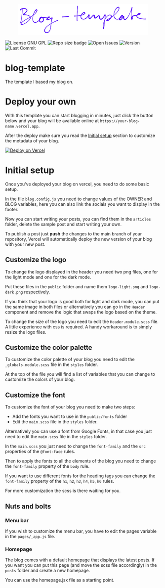 <p align="center">  
  <a href="#" style="margin: 10px">
    <img width="auto" height="100px" src="logo.png" />
  </a>
</p>

![License GNU GPL](https://img.shields.io/github/license/andreaiaia/blog-template)
![Repo size badge](https://img.shields.io/github/repo-size/andreaiaia/blog-template)
![Open Issues](https://img.shields.io/github/issues/andreaiaia/blog-template)
![Version](https://img.shields.io/github/package-json/v/andreaiaia/blog-template)
![Last Commit](https://img.shields.io/github/last-commit/andreaiaia/blog-template)

# blog-template

The template I based my blog on.

# Deploy your own

With this template you can start blogging in minutes, just click the button below and your blog will be available online at `https://your-blog-name.vercel.app`.

After the deploy make sure you read the [Initial setup](#initial-setup) section to customize the metadata of your blog.

[![Deploy on Vercel](https://vercel.com/button)](https://vercel.com/new/clone?s=https%3A%2F%2Fgithub.com%2Fandreaiaia%2Fblog-template&showOptionalTeamCreation=false)

# Initial setup

Once you've deployed your blog on vercel, you need to do some basic setup.

In the file `blog.config.js` you need to change values of the OWNER and BLOG variables, here you can also link the socials you want to display in the footer.

Now you can start writing your posts, you can find them in the `articles` folder, delete the sample post and start writing your own.

To publish a post just **push** the changes to the main branch of your repository, Vercel will automatically deploy the new version of your blog with your new post.

## Customize the logo

To change the logo displayed in the header you need two png files, one for the light mode and one for the dark mode.

Put these files in the `public` folder and name them `logo-light.png` and `logo-dark.png` respectively.

If you think that your logo is good both for light and dark mode, you can put the same image in both files or alternatively you can go in the `Header` component and remove the logic that swaps the logo based on the theme.

To change the size of the logo you need to edit the `Header.module.scss` file. A little experience with css is required. A handy workaround is to simply resize the logo files.

## Customize the color palette

To customize the color palette of your blog you need to edit the `_globals.module.scss` file in the `styles` folder.

At the top of the file you will find a list of variables that you can change to customize the colors of your blog.

## Customize the font

To customize the font of your blog you need to make two steps:

- Add the fonts you want to use in the `public/fonts` folder
- Edit the `main.scss` file in the `styles` folder.

Alternatively you can use a font from Google Fonts, in that case you just need to edit the `main.scss` file in the `styles` folder.

In the `main.scss` you just need to change the `font-family` and the `src` properties of the `@font-face` rules.

Then to apply the fonts to all the elements of the blog you need to change the `font-family` property of the `body` rule.

If you want to use different fonts for the heading tags you can change the `font-family` property of the `h1`, `h2`, `h3`, `h4`, `h5`, `h6` rules.

For more customization the scss is there waiting for you.

## Nuts and bolts

### Menu bar

If you wish to customize the menu bar, you have to edit the pages variable in the `pages/_app.js` file.

### Homepage

The blog comes with a default homepage that displays the latest posts. If you want you can put this page (and move the scss file accordingly) in the `posts` folder and create a new homepage.

You can use the homepage.jsx file as a starting point.
